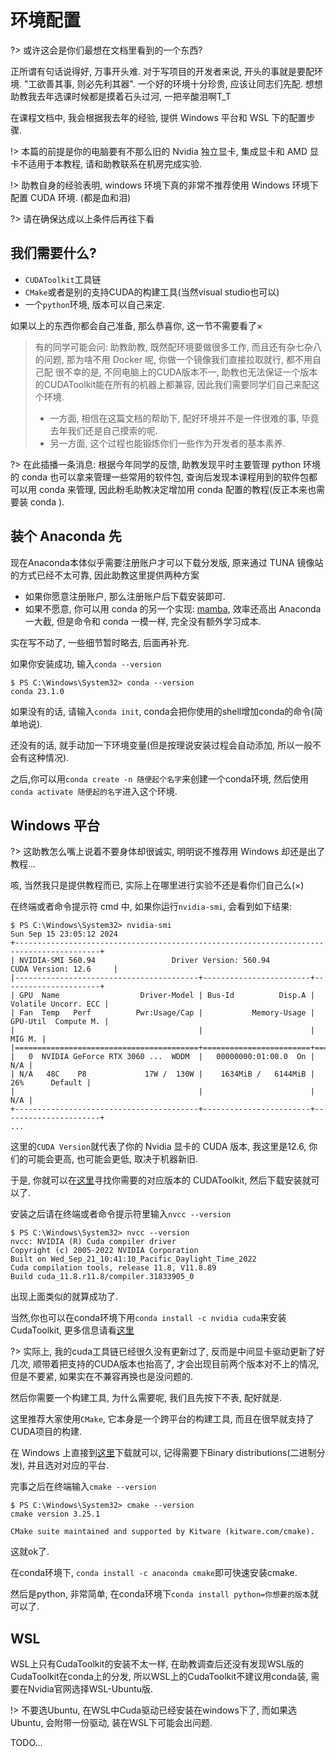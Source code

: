 # 环境配置
?> 或许这会是你们最想在文档里看到的一个东西? 

正所谓有句话说得好, 万事开头难. 对于写项目的开发者来说, 开头的事就是要配环境. "工欲善其事, 则必先利其器". 一个好的环境十分珍贵, 应该让同志们先配. 想想助教我去年选课时候都是摸着石头过河, 一把辛酸泪啊T_T

在课程文档中, 我会根据我去年的经验, 提供 Windows 平台和 WSL 下的配置步骤. 

!> 本篇的前提是你的电脑要有不那么旧的 Nvidia 独立显卡, 集成显卡和 AMD 显卡不适用于本教程, 请和助教联系在机房完成实验. 

!> 助教自身的经验表明, windows 环境下真的非常不推荐使用 Windows 环境下配置 CUDA 环境. (都是血和泪)

?> 请在确保达成以上条件后再往下看

## 我们需要什么?
- `CUDAToolkit`工具链
- `CMake`或者是别的支持CUDA的构建工具(当然visual studio也可以)
- 一个`python`环境, 版本可以自己来定.

如果以上的东西你都会自己准备, 那么恭喜你, 这一节不需要看了×

> 有的同学可能会问: 助教助教, 既然配环境要做很多工作, 而且还有杂七杂八的问题, 那为啥不用 Docker 呢, 你做一个镜像我们直接拉取就行, 都不用自己配
> 很不幸的是, 不同电脑上的CUDA版本不一, 助教也无法保证一个版本的CUDAToolkit能在所有的机器上都兼容, 因此我们需要同学们自己来配这个环境. 
> - 一方面, 相信在这篇文档的帮助下, 配好环境并不是一件很难的事, 毕竟去年我们还是自己摸索的呢.
> - 另一方面, 这个过程也能锻炼你们一些作为开发者的基本素养. 

?> 在此插播一条消息: 根据今年同学的反馈, 助教发现平时主要管理 python 环境的 conda 也可以拿来管理一些常用的软件包, 查询后发现本课程用到的软件包都可以用 conda 来管理, 因此粉毛助教决定增加用 conda 配置的教程(反正本来也需要装 conda ). 

## 装个 Anaconda 先
现在Anaconda本体似乎需要注册账户才可以下载分发版, 原来通过 TUNA 镜像站的方式已经不太可靠, 因此助教这里提供两种方案
- 如果你愿意注册账户, 那么注册账户后下载安装即可. 
- 如果不愿意, 你可以用 conda 的另一个实现: [mamba](https://github.com/mamba-org/mamba), 效率还高出 Anaconda 一大截, 但是命令和 conda 一模一样, 完全没有额外学习成本. 

实在写不动了, 一些细节暂时略去, 后面再补充.

如果你安装成功, 输入`conda --version`
```
$ PS C:\Windows\System32> conda --version
conda 23.1.0
```
如果没有的话, 请输入`conda init`, conda会把你使用的shell增加conda的命令(简单地说). 

还没有的话, 就手动加一下环境变量(但是按理说安装过程会自动添加, 所以一般不会有这种情况).

之后,你可以用`conda create -n 随便起个名字`来创建一个conda环境, 然后使用`conda activate 随便起的名字`进入这个环境.

## Windows 平台
?> 这助教怎么嘴上说着不要身体却很诚实, 明明说不推荐用 Windows 却还是出了教程...

咳, 当然我只是提供教程而已, 实际上在哪里进行实验不还是看你们自己么(×)

在终端或者命令提示符 cmd 中, 如果你运行`nvidia-smi`, 会看到如下结果:
```
$ PS C:\Windows\System32> nvidia-smi
Sun Sep 15 23:05:12 2024
+-----------------------------------------------------------------------------------------+
| NVIDIA-SMI 560.94                 Driver Version: 560.94         CUDA Version: 12.6     |
|-----------------------------------------+------------------------+----------------------+
| GPU  Name                  Driver-Model | Bus-Id          Disp.A | Volatile Uncorr. ECC |
| Fan  Temp   Perf          Pwr:Usage/Cap |           Memory-Usage | GPU-Util  Compute M. |
|                                         |                        |               MIG M. |
|=========================================+========================+======================|
|   0  NVIDIA GeForce RTX 3060 ...  WDDM  |   00000000:01:00.0  On |                  N/A |
| N/A   48C    P8             17W /  130W |    1634MiB /   6144MiB |     26%      Default |
|                                         |                        |                  N/A |
+-----------------------------------------+------------------------+----------------------+
...
```
这里的`CUDA Version`就代表了你的 Nvidia 显卡的 CUDA 版本, 我这里是12.6, 你们的可能会更高, 也可能会更低, 取决于机器新旧. 

于是, 你就可以在[这里](https://developer.nvidia.com/cuda-toolkit-archive)寻找你需要的对应版本的 CUDAToolkit, 然后下载安装就可以了.

安装之后请在终端或者命令提示符里输入`nvcc --version`
```
$ PS C:\Windows\System32> nvcc --version
nvcc: NVIDIA (R) Cuda compiler driver
Copyright (c) 2005-2022 NVIDIA Corporation
Built on Wed_Sep_21_10:41:10_Pacific_Daylight_Time_2022
Cuda compilation tools, release 11.8, V11.8.89
Build cuda_11.8.r11.8/compiler.31833905_0
```
出现上面类似的就算成功了.

当然,你也可以在conda环境下用`conda install -c nvidia cuda`来安装CudaToolkit, 更多信息请看[这里](https://docs.nvidia.com/cuda/cuda-installation-guide-linux/index.html#conda-installation)

?> 实际上, 我的cuda工具链已经很久没有更新过了, 反而是中间显卡驱动更新了好几次, 顺带着把支持的CUDA版本也抬高了, 才会出现目前两个版本对不上的情况, 但是不要紧, 如果实在不兼容再换也是没问题的.

然后你需要一个构建工具, 为什么需要呢, 我们且先按下不表, 配好就是.

这里推荐大家使用`CMake`, 它本身是一个跨平台的构建工具, 而且在很早就支持了CUDA项目的构建.

在 Windows 上直接到[这里](https://cmake.org/download/)下载就可以, 记得需要下Binary distributions(二进制分发), 并且选对对应的平台. 

完事之后在终端输入`cmake --version`
```
$ PS C:\Windows\System32> cmake --version
cmake version 3.25.1

CMake suite maintained and supported by Kitware (kitware.com/cmake).
```
这就ok了.

在conda环境下, `conda install -c anaconda cmake`即可快速安装cmake.

然后是python, 非常简单, 在conda环境下`conda install python=你想要的版本`就可以了.

## WSL
WSL上只有CudaToolkit的安装不太一样, 在助教调查后还没有发现WSL版的CudaToolkit在conda上的分发, 所以WSL上的CudaToolkit不建议用conda装, 需要在Nvidia官网选择WSL-Ubuntu版.

!> 不要选Ubuntu, 在WSL中Cuda驱动已经安装在windows下了, 而如果选Ubuntu, 会附带一份驱动, 装在WSL下可能会出问题.

TODO...